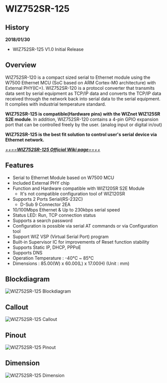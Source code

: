 # WIZ752SR-125
## History
**2018/01/30**
- WIZ752SR-125 V1.0 Initial Release

## Overview

WIZ752SR-120 is a compact sized serial to Ethernet module using the W7500 Ethernet MCU (SoC based on ARM Cortex-M0 architecture) with External PHY(IC+). WIZ752SR-120 is a protocol converter that transmits data sent by serial equipment as TCP/IP data and converts the TCP/IP data received through the network back into serial data to the serial equipment. It complies with industrial temperature standard.

**WIZ752SR-125 is compatible(Hardware pins) with the WIZnet WIZ125SR S2E module**. In addition, WIZ752SR-120 contains a 4-pin GPIO expansion port that can be controlled freely by the user. (analog input or digital in/out)

**WIZ752SR-125 is the best fit solution to control user's serial device via Ethernet network.**

 [*++==**WIZ752SR-125 Official Wiki page**==++*](https://wizwiki.net/wiki/doku.php?id=products:s2e_module:wiz752sr-125:start)


## Features

- Serial to Ethernet Module based on W7500 MCU
- Included External PHY chip
- Function and Hardware compatible with WIZ120SR S2E Module
	- It's not compatible configuration tool of WIZ120SR
- Supports 2 Ports Serial(RS-232C)
	- D-Sub 9 Connector 2EA
- 10/100Mbps Ethernet & Up to 230kbps serial speed
- Status LED: Run, TCP connection status
- Supports a search password
- Configuration is possible via serial AT commands or via Configuration tool
- Support WIZ VSP (Virtual Serial Port) program
- Built-in Supervisor IC for improvements of Reset function stability
- Supports Static IP, DHCP, PPPoE
- Supports DNS
- Operation Temperature : -40℃ ~ 85℃
- Dimensions : 85.00(W) x 60.00(L) x 17.00(H) (Unit : mm)



## Blockdiagram

![WIZ752SR-125 Blockdiagram](https://raw.githubusercontent.com/Wiznet/Hardware-Files-of-WIZnet/master/Serial_to_Ethernet_Module/WIZ752SR-125/Pictures/WIZ752SR-125_blockdiagram.png)


## Callout

![WIZ752SR-125 Callout](https://raw.githubusercontent.com/Wiznet/Hardware-Files-of-WIZnet/master/Serial_to_Ethernet_Module/WIZ752SR-125/Pictures/WIZ752SR-125_callout.png)


## Pinout

![WIZ752SR-125 Pinout](https://raw.githubusercontent.com/Wiznet/Hardware-Files-of-WIZnet/master/Serial_to_Ethernet_Module/WIZ752SR-125/Pictures/WIZ752SR-125_pinout.png)


## Dimension

![WIZ752SR-125 Dimension](https://raw.githubusercontent.com/Wiznet/Hardware-Files-of-WIZnet/master/Serial_to_Ethernet_Module/WIZ752SR-125/Pictures/WIZ752SR-125_Dimension.png)


